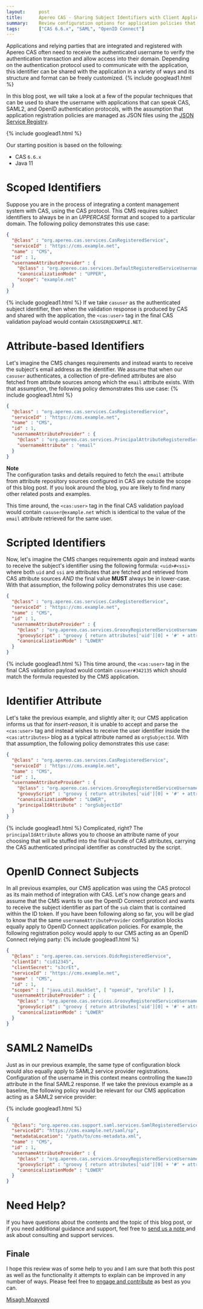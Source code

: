 ```yaml
---
layout:     post
title:      Apereo CAS - Sharing Subject Identifiers with Client Applications
summary:    Review configuration options for application policies that allow a CAS, SAML2, or OpenID Connect relying party to receive the authenticated username from Apereo CAS.
tags:       ["CAS 6.6.x", "SAML", "OpenID Connect"]
---
```


Applications and relying parties that are integrated and registered with Apereo CAS often need to receive the authenticated username to verify the authentication transaction and allow access into their domain. Depending on the authentication protocol used to communicate with the application, this identifier can be shared with the application in a variety of ways and its structure and format can be freely customized. 
{% include googlead1.html %}

In this blog post, we will take a look at a few of the popular techniques that can be used to share the username with applications that can speak CAS, SAML2, and OpenID authentication protocols, with the assumption that application registration policies are managed as JSON files using the [JSON Service Registry](https://apereo.github.io/cas/6.6.x/services/JSON-Service-Management.html). 

{% include googlead1.html %}

Our starting position is based on the following:

- CAS `6.6.x`
- Java 11

# Scoped Identifiers

Suppose you are in the process of integrating a content management system with CAS, using the CAS protocol. This CMS requires subject identifiers to always be in an *UPPERCASE* format and scoped to a particular domain. The following policy demonstrates this use case:

```json
{
  "@class" : "org.apereo.cas.services.CasRegisteredService",
  "serviceId" : "https://cms.example.net",
  "name" : "CMS",
  "id" : 1,
  "usernameAttributeProvider" : {
    "@class" : "org.apereo.cas.services.DefaultRegisteredServiceUsernameProvider",
    "canonicalizationMode" : "UPPER",
    "scope": "example.net"
  }
}
```
{% include googlead1.html %}
If we take `casuser` as the authenticated subject identifier, then when the validation response is produced by CAS and shared with the application, the `<cas:user>` tag in the final CAS validation payload would contain `CASUSER@EXAMPLE.NET`.

# Attribute-based Identifiers

Let's imagine the CMS changes requirements and instead wants to receive the subject's email address as the identifier. We assume that when our `casuser` authenticates, a collection of pre-defined attributes are also fetched from attribute sources among which the `email` attribute exists. With that assumption, the following policy demonstrates this use case:
{% include googlead1.html %}
```json
{
  "@class" : "org.apereo.cas.services.CasRegisteredService",
  "serviceId" : "https://cms.example.net",
  "name" : "CMS",
  "id" : 1,
  "usernameAttributeProvider" : {
    "@class" : "org.apereo.cas.services.PrincipalAttributeRegisteredServiceUsernameProvider",
    "usernameAttribute" : "email"
  }
}
```

<div class="alert alert-info">
<strong>Note</strong><br />The configuration tasks and details required to fetch the <code>email</code> attribute from attribute repository sources configured in CAS are outside the scope of this blog post. If you look around the blog, you are likely to find many other related posts and examples.</div>

This time around, the `<cas:user>` tag in the final CAS validation payload would contain `casuser@example.net` which is identical to the value of the `email` attribute retrieved for the same user.

# Scripted Identifiers

Now, let's imagine the CMS changes requirements *again* and instead wants to receive the subject's identifier using the following formula: `<uid>#<ssi>` where both `uid` and `ssi` are attributes that are fetched and retrieved from CAS attribute sources *AND* the final value **MUST** always be in lower-case. With that assumption, the following policy demonstrates this use case:

```json
{
  "@class" : "org.apereo.cas.services.CasRegisteredService",
  "serviceId" : "https://cms.example.net",
  "name" : "CMS",
  "id" : 1,
  "usernameAttributeProvider" : {
    "@class" : "org.apereo.cas.services.GroovyRegisteredServiceUsernameProvider",
    "groovyScript" : "groovy { return attributes['uid'][0] + '#' + attributes['ssi'][0] }",
    "canonicalizationMode" : "LOWER"
  }
}
```
{% include googlead1.html %}
This time around, the `<cas:user>` tag in the final CAS validation payload would contain `casuser#342135` which should match the formula requested by the CMS application.

# Identifier Attribute

Let's take the previous example, and slightly alter it; our CMS application informs us that for *insert-reason*, it is unable to accept and parse the `<cas:user>` tag and instead wishes to receive the user identifier inside the `<cas:attributes>` blog as a typical attribute named as `orgSubjectId`. With that assumption, the following policy demonstrates this use case:

```json
{
  "@class" : "org.apereo.cas.services.CasRegisteredService",
  "serviceId" : "https://cms.example.net",
  "name" : "CMS",
  "id" : 1,
  "usernameAttributeProvider" : {
    "@class" : "org.apereo.cas.services.GroovyRegisteredServiceUsernameProvider",
    "groovyScript" : "groovy { return attributes['uid'][0] + '#' + attributes['ssi'][0] }",
    "canonicalizationMode" : "LOWER",
    "principalIdAttribute" : "orgSubjectId"
  }
}
```
{% include googlead1.html %}
Complicated, right? The `principalIdAttribute` allows you to choose an attribute name of your choosing that will be stuffed into the final bundle of CAS attributes, carrying the CAS authenticated principal identifier as constructed by the script. 

# OpenID Connect Subjects

In all previous examples, our CMS application was using the CAS protocol as its main method of integration with CAS. Let's now change gears and assume that the CMS wants to use the OpenID Connect protocol and wants to receive the subject identifier as part of the `sub` claim that is contained within the ID token. If you have been following along so far, you will be glad to know that the same `usernameAttributeProvider` configuration blocks equally apply to OpenID Connect application policies. For example, the following registration policy would apply to our CMS acting as an OpenID Connect relying party:
{% include googlead1.html %}
```json
{
  "@class" : "org.apereo.cas.services.OidcRegisteredService",
  "clientId": "cid12345",
  "clientSecret": "s3crEt",
  "serviceId" : "https://cms.example.net",
  "name" : "CMS",
  "id" : 1,
  "scopes" : [ "java.util.HashSet", [ "openid", "profile" ] ],
  "usernameAttributeProvider" : {
    "@class" : "org.apereo.cas.services.GroovyRegisteredServiceUsernameProvider",
    "groovyScript" : "groovy { return attributes['uid'][0] + '#' + attributes['ssi'][0] }",
    "canonicalizationMode" : "LOWER"
  }
}
```

# SAML2 NameIDs

Just as in our previous example, the same type of configuration block would also equally apply to SAML2 service provider registrations. Configuration of the username in this context means controlling the `NameID` attribute in the final SAML2 response. If we take the previous example as a baseline, the following policy would be relevant for our CMS application acting as a SAML2 service provider:

{% include googlead1.html %}

```json
{
  "@class": "org.apereo.cas.support.saml.services.SamlRegisteredService",
  "serviceId": "https://cms.example.net/saml/sp",
  "metadataLocation": "/path/to/cms-metadata.xml",
  "name" : "CMS",
  "id" : 1,
  "usernameAttributeProvider" : {
    "@class" : "org.apereo.cas.services.GroovyRegisteredServiceUsernameProvider",
    "groovyScript" : "groovy { return attributes['uid'][0] + '#' + attributes['ssi'][0] }",
    "canonicalizationMode" : "LOWER"
  }
}
```

# Need Help?

If you have questions about the contents and the topic of this blog post, or if you need additional guidance and support, feel free to [send us a note ](/#contact-section-header) and ask about consulting and support services.

## Finale

I hope this review was of some help to you and I am sure that both this post as well as the functionality it attempts to explain can be improved in any number of ways. Please feel free to [engage and contribute](https://apereo.github.io/cas/developer/Contributor-Guidelines.html) as best as you can.

[Misagh Moayyed](https://fawnoos.com)
